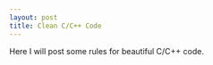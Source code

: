 ```yaml
---
layout: post
title: Clean C/C++ Code
---
```


Here I will post some rules for beautiful C/C++ code.



